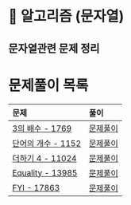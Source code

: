 # 📖 알고리즘 (문자열)
## 문자열관련 문제 정리

문제풀이 목록
=======
| 문제 | 풀이 |
|:--- |:--- |
| [3의 배수 - 1769](https://www.acmicpc.net/problem/1769) | [문제풀이](./1769.py) |
| [단어의 개수 - 1152](https://www.acmicpc.net/problem/1152) | [문제풀이](./1152.py) |
| [더하기 4 - 11024](https://www.acmicpc.net/problem/11024) | [문제풀이](./11024.py) |
| [Equality - 13985](https://www.acmicpc.net/problem/13985) | [문제풀이](./13985.py) |
| [FYI - 17863](https://www.acmicpc.net/problem/17863) | [문제풀이](./17863.py) |